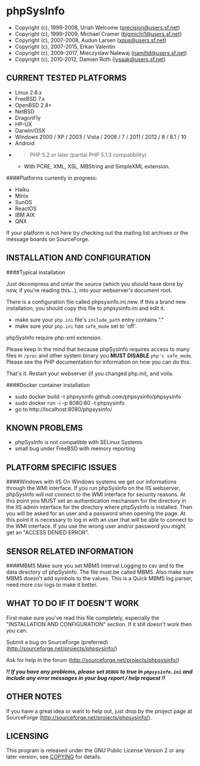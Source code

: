 phpSysInfo
==============

* Copyright (c), 1999-2008, Uriah Welcome (precision@users.sf.net)
* Copyright (c), 1999-2009, Michael Cramer (bigmichi1@users.sf.net)
* Copyright (c), 2007-2008, Audun Larsen (xqus@users.sf.net)
* Copyright (c), 2007-2015, Erkan Valentin
* Copyright (c), 2009-2017, Mieczyslaw Nalewaj (namiltd@users.sf.net)
* Copyright (c), 2010-2012, Damien Roth (iysaak@users.sf.net)



CURRENT TESTED PLATFORMS
------------------------

- Linux 2.6.x
- FreeBSD 7.x
- OpenBSD 2.8+
- NetBSD
- DragonFly
- HP-UX
- Darwin/OSX
- Windows 2000 / XP / 2003 / Vista / 2008 / 7 / 2011 / 2012 / 8 / 8.1 / 10
- Android
- > PHP 5.2 or later (partial PHP 5.1.3 compatibility)
  - With PCRE, XML, XSL, MBString and SimpleXML extension.

####Platforms currently in progress:
- Haiku
- Minix
- SunOS
- ReactOS
- IBM AIX
- QNX

If your platform is not here try checking out the mailing list archives or
the message boards on SourceForge.

INSTALLATION AND CONFIGURATION
------------------------------

####Typical installation

Just decompress and untar the source (which you should have done by now,
if you're reading this...), into your webserver's document root.

There is a configuration file called phpsysinfo.ini.new. If this a brand new
installation, you should copy this file to phpsysinfo.ini and edit it.

- make sure your `php.ini` file's `include_path` entry contains "."
- make sure your `php.ini` has `safe_mode` set to 'off'.

phpSysInfo require php-xml extension.

Please keep in the mind that because phpSysInfo requires access to many
files in `/proc` and other system binary you **MUST DISABLE** `php's safe_mode`.
Please see the PHP documentation for information on how you
can do this.

That's it.  Restart your webserver (if you changed php.ini), and voila.

####Docker container installation

- sudo docker build -t phpsysinfo github.com/phpsysinfo/phpsysinfo
- sudo docker run -i -p 8080:80 -t phpsysinfo
- go to http://localhost:8080/phpsysinfo/

KNOWN PROBLEMS
--------------

- phpSysInfo is not compatible with SELinux Systems
- small bug under FreeBSD with memory reporting

PLATFORM SPECIFIC ISSUES
------------------------

####Windows with IIS
  On Windows systems we get our informations through the WMI interface.
  If you run phpSysInfo on the IIS webserver, phpSysInfo will not connect
  to the WMI interface for security reasons. At this point you MUST set
  an authentication mechanism for the directory in the IIS admin
  interface for the directory where phpSysInfo is installed. Then you
  will be asked for an user and a password when opening the page. At this
  point it is necessary to log in with an user that will be able to
  connect to the WMI interface. If you use the wrong user and/or password
  you might get an "ACCESS DENIED ERROR".

SENSOR RELATED INFORMATION
---------------------------

####MBM5
  Make sure you set MBM5 Interval Logging to csv and to the data
  directory of phpSysInfo. The file must be called MBM5. Also make sure
  MBM5 doesn't add symbols to the values. This is a Quick MBM5 log parser,
  need more csv logs to make it better.

WHAT TO DO IF IT DOESN'T WORK
-----------------------------

First make sure you've read this file completely, especially the
"INSTALLATION AND CONFIGURATION" section.  If it still doesn't work then
you can:

Submit a bug on SourceForge (preferred) (http://sourceforge.net/projects/phpsysinfo/)

Ask for help in the forum (http://sourceforge.net/projects/phpsysinfo/)

***!! If you have any problems, please set `DEBUG` to true in `phpsysinfo.ini`
and include any error messages in your bug report / help request !!***

OTHER NOTES
-----------

If you have a great idea or want to help out, just drop by the project
page at SourceForge (http://sourceforge.net/projects/phpsysinfo/).

LICENSING
---------

This program is released under the GNU Public License Version 2
or any later version, see [COPYING](COPYING) for details.
